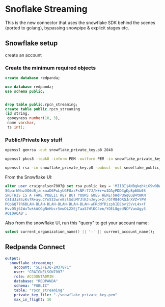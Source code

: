 # Snoflake Streaming

This is the new connector that uses the snowflake SDK behind the scenes (ported to golang), bypassing snowpipe & explicit stages etc.   


## Snowflake setup

create an account

### Create the minimum required objects

```sql
create database redpanda;

use database redpanda;
use schema public;


drop table public.rpcn_streaming;
create table public.rpcn_streaming
(id string,
 gooeyness number(10, 3),
 name varchar,
 ts int);
```


### Public/Private key stuff

```bash
openssl genrsa -out snowflake_private_key.p8 2048

openssl pkcs8 -topk8 -inform PEM -outform PEM -in snowflake_private_key.p8 -out snowflake_private_key.pem -nocrypt

openssl rsa -in snowflake_private_key.p8 -pubout -out snowflake_public_key.pub
```


From the Snowflake UI:

```sql
alter user craignelson7007@ set rsa_public_key = 'MIIBIjANBgkqhkiG9w0BAQEFAAOCAQ8AMIIBCgKCAQEAkpuXnZ0XmMbLvT3PVeEV
SGparWNnzXQ6dBjznxnaD6PwLyUGFUxzFsNFr77J/k+r+w1DAyPDD3gKp8p6Ub0S
5NJTHIS IS A FAKE PUBLIC KEY BUT YOURS GOES HERE!bHdPQGqQuB4tWKN
C8IdJi84zKv7R+ayuCYn532wreEzlSdbMYJlKJnJeyo+2r/OfM84ORGJnXVZ+YFW
PQpGQ7lR6BLAH-BLAH-BLAH-BLAH-BLAH-BLAH-wFRddfRizpbIEEbvj5VvL4x+T
HvvD5j61WxTwkkACGgNmHbcr5mwDL2XEjTaaSlWlKC4eo/YOEL8gedNCFVunAgyS
AQIDAQAB';
```

Also from the snowflake UI, run this "query" to get your account name:

```sql
select current_organization_name() || '-' || current_account_name();
```






## Redpanda Connect


```yaml
output:
  snowflake_streaming:
    account: "SLJFEJQ-ZM37871"
    user: "CRAIGNELSON7007"
    role: ACCOUNTADMIN
    database: "REDPANDA"
    schema: "PUBLIC"
    table: "rpcn_streaming"
    private_key_file: "./snowflake_private_key.pem"
    max_in_flight: 16
```
